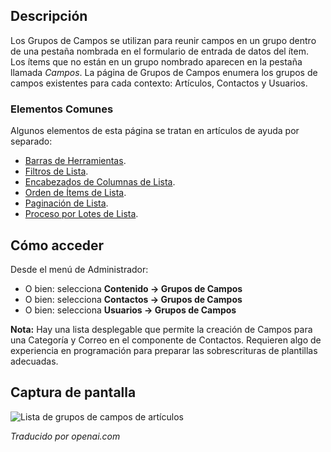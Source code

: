 <!-- Filename: Help4.x:Component:_Field_Groups  / Display title: Composant : Groupes de Champs -->

## Descripción

Los Grupos de Campos se utilizan para reunir campos en un grupo dentro de una pestaña nombrada en el formulario de entrada de datos del ítem. Los ítems que no están en un grupo nombrado aparecen en la pestaña llamada *Campos*. La página de Grupos de Campos enumera los grupos de campos existentes para cada contexto: Artículos, Contactos y Usuarios.

### Elementos Comunes

Algunos elementos de esta página se tratan en artículos de ayuda por separado:

* [Barras de Herramientas](jdocmanual?article=help/common-elements/toolbars).
* [Filtros de Lista](jdocmanual?article=help/common-elements/list-filters).
* [Encabezados de Columnas de Lista](jdocmanual?article=help/common-elements/list-column-headers).
* [Orden de Ítems de Lista](jdocmanual?article=help/common-elements/list-ordering).
* [Paginación de Lista](jdocmanual?article=help/common-elements/list-pagination).
* [Proceso por Lotes de Lista](jdocmanual?article=help/common-elements/list-batch-process).

## Cómo acceder

Desde el menú de Administrador:

- O bien: selecciona **Contenido → Grupos de Campos**
- O bien: selecciona **Contactos → Grupos de Campos**
- O bien: selecciona **Usuarios → Grupos de Campos**

**Nota:** Hay una lista desplegable que permite la creación de Campos para una Categoría y Correo en el componente de Contactos. Requieren algo de experiencia en programación para preparar las sobrescrituras de plantillas adecuadas.

## Captura de pantalla

![Lista de grupos de campos de artículos](../../../es/images/fields/articles-field-groups-list.png)

*Traducido por openai.com*

